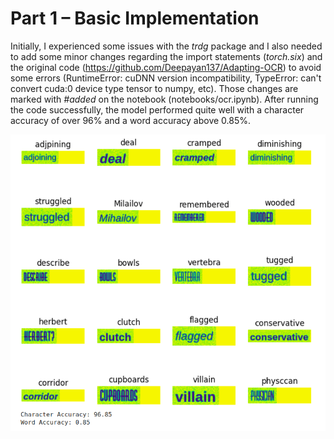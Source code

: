 # Part 1 – Basic Implementation

Initially, I experienced some issues with the *trdg* package and I also needed to add some minor changes regarding the import statements (*torch.six*) and the original code (https://github.com/Deepayan137/Adapting-OCR) to avoid some errors (RuntimeError: cuDNN version incompatibility, TypeError: can't convert cuda:0 device type tensor to numpy, etc). Those changes are marked with *#added* on the notebook (notebooks/ocr.ipynb). After running the code successfully, the model performed quite well with a character accuracy of over 96% and a word accuracy above 0.85%.

![Alt text](./notebooks/part1.png)


